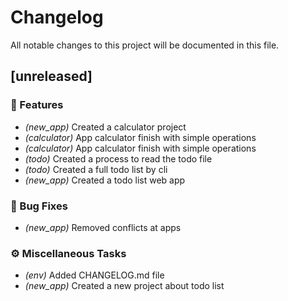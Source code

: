# Changelog

All notable changes to this project will be documented in this file.

## [unreleased]

### 🚀 Features

- *(new_app)* Created a calculator project
- *(calculator)* App calculator finish with simple operations
- *(calculator)* App calculator finish with simple operations
- *(todo)* Created a process to read the todo file
- *(todo)* Created a full todo list by cli
- *(new_app)* Created a todo list web app

### 🐛 Bug Fixes

- *(new_app)* Removed conflicts at apps

### ⚙️ Miscellaneous Tasks

- *(env)* Added CHANGELOG.md file
- *(new_app)* Created a new project about todo list

<!-- generated by git-cliff -->

